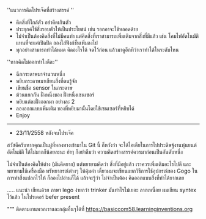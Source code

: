 ﻿''แนวการคิดโปรเจ๊คที่สร้างสรรค์ ''
- คิดสิ่งที่ใกล้ตัว อย่าคิดเกินตัว
- ประยุกค์ใช้สิ่งรอบตัวให้เป็นประโยชน์ เช่น รอกอาจะใช้หลอดด้าย
- ไม่จำเป็นต้องคิดสิ่งที่ไม่มีคนทำ แต่คิดสิ่งที่เราสามารถเพิ่มเติมจากสิ่งที่มีแล้ว เช่น โคมไฟอัตโนมัติ แทนที่จะแค่เปิดปิด ลองใส่ฟังก์ชั่นเพิ่มลงไป
- ทุกอย่างสามารถทำได้หมด คิดอะไรได้ จดไว้ก่อน แล้วมาดูอีกทีว่าเราทำได้ในระดับไหน

''หากคิดไม่ออกทำไงดีละ''
- ฉีกกระดาษมาจำนวนหนึ่ง
- หยิบกระดาษมาเขียนสิ่งที่ตนรู้จัก
- เขียนชื่อ sensor ในกระดาษ
- ม้วนแยกกัน ฝั่งหนึ่งของ ฝั่งหนึ่งเซนเซอร์
- หยิบแต่ละฝั่งออกมา อย่างละ 2
- ลองออกแบบเพิ่มเติม ของที่หยิบมานั้นโดยใช้เซนเซอร์ที่หยิบได้
- Enjoy

-------------------------------------
+ 23/11/2558 หลังจบโปรเจ๊ค

สวัสดีครับหากคุณเป็นผู่ที่หลงทางเข้ามาใน Git นี้ ก็หวังว่า จะได้ไอเดียในการไปประดิษฐ์งานหุ่นยนต์อัตโนมัติ ได้ไม่มากก็น้อยละนะ ฮ่าๆ ก็อย่าลืมว่า ความคิดสร้างสรรค์ควรมาก่อนเป็นอันดับหนึ่ง 

ไม่จำเป็นต้องคิดให้ต่าง (มันคิดยาก) แต่พยายามคิดว่า สิ่งที่มีอยู่แล้ว เราควรเพิ่มเติมอะไรไปดี และ พยายามใช้เครื่องมือ ทรัพยากรณ์ต่างๆ ให้คุ้มค่า เดี๋ยวผมจะเขียนแยกวิธีการใช้อุปกรณ์ของ Gogo ในการทำสิ่งแปลกไว้ให้ ก็ลองไปอ่านก็ได้ แล้วจะรู้ว่า ไม่จำเป็นต้อง คิดออกแบบสิ่งที่ทำได้ยากเลย 

..... แนะนำ เขียนด้วย ภาษา lego ง่ายกว่า  trinker มันทำไรไม่เยอะ ลากเหนื่อย ผมเขียน syntex ไว้แล้ว ในโปรเดอร์ befer present

""" ติดตามงานพวกเราและกลุ่มอื่นๆได้ที่  <https://basiccom58.learninginventions.org>
